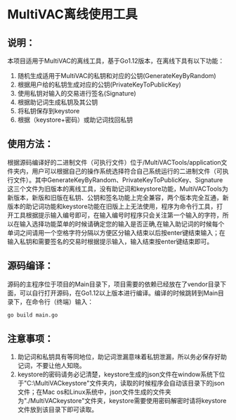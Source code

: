 # MultiVAC离线使用工具

## 说明：

本项目适用于MultiVAC的离线工具，基于Go1.12版本，在离线下具有以下功能：

1. 随机生成适用于MultiVAC的私钥和对应的公钥(GenerateKeyByRandom)
2. 根据用户给的私钥生成对应的公钥(PrivateKeyToPublicKey)
3. 使用私钥对输入的交易进行签名(Signature)
4. 根据助记词生成私钥及其公钥
5. 将私钥保存到keystore
6. 根据（keystore+密码）或助记词找回私钥

## 使用方法：

根据源码编译好的二进制文件（可执行文件）位于/MultiVACTools/application文件夹内，用户可以根据自己的操作系统选择符合自己系统运行的二进制文件（可执行文件）。其中GenerateKeyByRandom、PrivateKeyToPublicKey、Signature这三个文件为旧版本的离线工具，没有助记词和keystore功能，MultiVACTools为新版本，新版和旧版在私钥、公钥和签名功能上完全兼容，两个版本完全互通，新版本的助记词功能和keystore功能在旧版上上无法使用，程序为命令行工具，打开工具根据提示输入编号即可，在输入编号时程序只会关注第一个输入的字符，所以在输入选择功能菜单的时候请确定您的输入是否正确,在输入助记词的时候每个单词之间请用一个空格字符分隔以方便区分输入结束以后按enter键结束输入；在输入私钥和需要签名的交易时根据提示输入，输入结束按enter键结束即可。 

## 源码编译：

源码的主程序位于项目的Main目录下，项目需要的依赖已经放在了vendor目录下面，可以自行打开源码，在Go1.12以上版本进行编译。编译的时候跳转到Main目录下，在命令行（终端）输入：

```bash
go build main.go
```

## 注意事项：

1. 助记词和私钥具有等同地位，助记词泄漏意味着私钥泄漏，所以务必保存好助记词，不要让他人知晓。
2. keystore的密码请务必记清楚，keystore生成的json文件在window系统下位于"C:\MultiVACkeystore"文件夹内，读取的时候程序会自动该目录下的json文件；在Mac os和Linux系统中，json文件生成的文件夹为"./MultiVACkeystore"文件夹，keystore需要使用密码解密时请将keystore文件放到该目录下即可读取。
